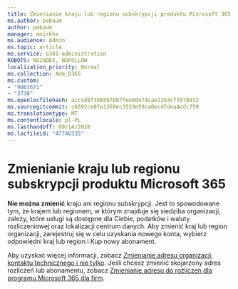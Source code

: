 ```yaml
---
title: Zmienianie kraju lub regionu subskrypcji produktu Microsoft 365
ms.author: pebaum
author: pebaum
manager: mnirkhe
ms.audience: Admin
ms.topic: article
ms.service: o365-administration
ROBOTS: NOINDEX, NOFOLLOW
localization_priority: Normal
ms.collection: Adm_O365
ms.custom:
- "9001671"
- "3738"
ms.openlocfilehash: acccd8f3b656fbb7fee0d474cae1263cff076932
ms.sourcegitcommit: c6692ce0fa1358ec3529e59ca0ecdfdea4cdc759
ms.translationtype: MT
ms.contentlocale: pl-PL
ms.lasthandoff: 09/14/2020
ms.locfileid: "47748335"
---
```

# <a name="change-the-country-or-region-for-your-microsoft-365-subscription"></a>Zmienianie kraju lub regionu subskrypcji produktu Microsoft 365

**Nie można zmienić** kraju ani regionu subskrypcji. Jest to spowodowane tym, że krajem lub regionem, w którym znajduje się siedziba organizacji, zależy, które usługi są dostępne dla Ciebie, podatków i waluty rozliczeniowej oraz lokalizacji centrum danych. Aby zmienić kraj lub region organizacji, zarejestruj się w celu uzyskania nowego konta, wybierz odpowiedni kraj lub region i Kup nowy abonament.

Aby uzyskać więcej informacji, zobacz [Zmienianie adresu organizacji, kontaktu technicznego i nie tylko](https://docs.microsoft.com/microsoft-365/admin/manage/change-address-contact-and-more?view=o365-worldwide). Jeśli chcesz zmienić skojarzony adres rozliczeń lub abonamentu, zobacz [Zmienianie adresu do rozliczeń dla programu Microsoft 365 dla firm](https://docs.microsoft.com/microsoft-365/commerce/billing-and-payments/change-your-billing-addresses?view=o365-worldwide). 
